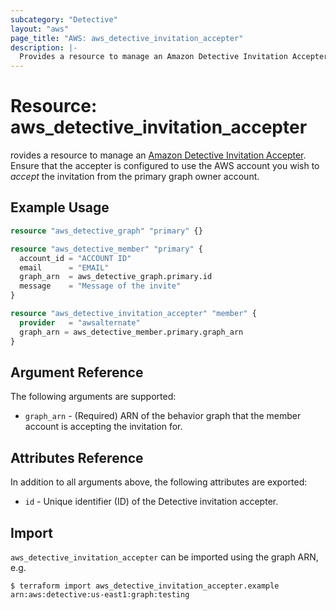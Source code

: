```yaml
---
subcategory: "Detective"
layout: "aws"
page_title: "AWS: aws_detective_invitation_accepter"
description: |-
  Provides a resource to manage an Amazon Detective Invitation Accepter.
---
```


# Resource: aws_detective_invitation_accepter

rovides a resource to manage an [Amazon Detective Invitation Accepter](https://docs.aws.amazon.com/detective/latest/APIReference/API_AcceptInvitation.html). Ensure that the accepter is configured to use the AWS account you wish to _accept_ the invitation from the primary graph owner account.

## Example Usage

```terraform
resource "aws_detective_graph" "primary" {}

resource "aws_detective_member" "primary" {
  account_id = "ACCOUNT ID"
  email      = "EMAIL"
  graph_arn  = aws_detective_graph.primary.id
  message    = "Message of the invite"
}

resource "aws_detective_invitation_accepter" "member" {
  provider   = "awsalternate"
  graph_arn = aws_detective_member.primary.graph_arn
}
```

## Argument Reference

The following arguments are supported:

* `graph_arn` - (Required) ARN of the behavior graph that the member account is accepting the invitation for.

## Attributes Reference

In addition to all arguments above, the following attributes are exported:

* `id` - Unique identifier (ID) of the Detective invitation accepter.

## Import

`aws_detective_invitation_accepter` can be imported using the graph ARN, e.g.

```
$ terraform import aws_detective_invitation_accepter.example arn:aws:detective:us-east1:graph:testing
```